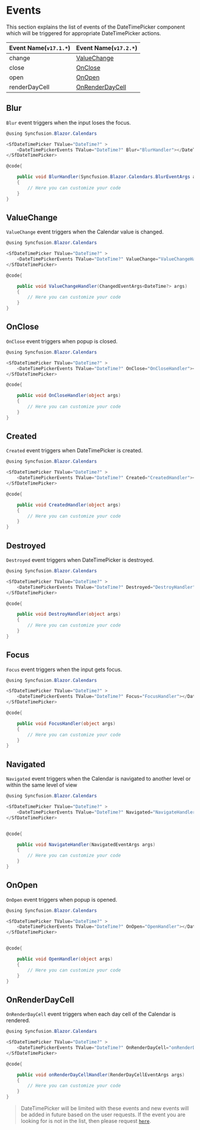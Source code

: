 # Events

This section explains the list of events of the DateTimePicker component which will be
triggered for appropriate DateTimePicker actions.

Event Name(`v17.1.*`) |Event Name(`v17.2.*`)
-----|-----
change |[ValueChange](events/#valuechange)
close |[OnClose](events/#onclose)
open |[OnOpen](events/#onopen)
renderDayCell |[OnRenderDayCell](events/#onrenderdaycell)

## Blur

`Blur` event triggers when the input loses the focus.

```csharp
@using Syncfusion.Blazor.Calendars

<SfDateTimePicker TValue="DateTime?" >
    <DateTimePickerEvents TValue="DateTime?" Blur="BlurHandler"></DateTimePickerEvents>
</SfDateTimePicker>

@code{

    public void BlurHandler(Syncfusion.Blazor.Calendars.BlurEventArgs args)
    {
        // Here you can customize your code
    }
}
```

## ValueChange

`ValueChange` event triggers when the Calendar value is changed.

```csharp
@using Syncfusion.Blazor.Calendars

<SfDateTimePicker TValue="DateTime?" >
    <DateTimePickerEvents TValue="DateTime?" ValueChange="ValueChangeHandler"></DateTimePickerEvents>
</SfDateTimePicker>

@code{

    public void ValueChangeHandler(ChangedEventArgs<DateTime?> args)
    {
        // Here you can customize your code
    }
}
```

## OnClose

`OnClose` event triggers when popup is closed.

```csharp
@using Syncfusion.Blazor.Calendars

<SfDateTimePicker TValue="DateTime?" >
    <DateTimePickerEvents TValue="DateTime?" OnClose="OnCloseHandler"></DateTimePickerEvents>
</SfDateTimePicker>

@code{

    public void OnCloseHandler(object args)
    {
        // Here you can customize your code
    }
}
```

## Created

`Created` event triggers when DateTimePicker is created.

```csharp
@using Syncfusion.Blazor.Calendars

<SfDateTimePicker TValue="DateTime?" >
    <DateTimePickerEvents TValue="DateTime?" Created="CreatedHandler"></DateTimePickerEvents>
</SfDateTimePicker>

@code{

    public void CreatedHandler(object args)
    {
        // Here you can customize your code
    }
}
```

## Destroyed

`Destroyed` event triggers when DateTimePicker is destroyed.

```csharp
@using Syncfusion.Blazor.Calendars

<SfDateTimePicker TValue="DateTime?" >
    <DateTimePickerEvents TValue="DateTime?" Destroyed="DestroyHandler"></DateTimePickerEvents>
</SfDateTimePicker>

@code{

    public void DestroyHandler(object args)
    {
        // Here you can customize your code
    }
}
```

## Focus

`Focus` event triggers when the input gets focus.

```csharp
@using Syncfusion.Blazor.Calendars

<SfDateTimePicker TValue="DateTime?" >
    <DateTimePickerEvents TValue="DateTime?" Focus="FocusHandler"></DateTimePickerEvents>
</SfDateTimePicker>

@code{

    public void FocusHandler(object args)
    {
        // Here you can customize your code
    }
}

```

## Navigated

`Navigated` event triggers when the Calendar is navigated to another level or within the same level of view

```csharp
@using Syncfusion.Blazor.Calendars

<SfDateTimePicker TValue="DateTime?" >
    <DateTimePickerEvents TValue="DateTime?" Navigated="NavigateHandler"></DateTimePickerEvents>
</SfDateTimePicker>


@code{

    public void NavigateHandler(NavigatedEventArgs args)
    {
        // Here you can customize your code
    }
}
```

## OnOpen

`OnOpen` event triggers when popup is opened.

```csharp
@using Syncfusion.Blazor.Calendars

<SfDateTimePicker TValue="DateTime?" >
    <DateTimePickerEvents TValue="DateTime?" OnOpen="OpenHandler"></DateTimePickerEvents>
</SfDateTimePicker>


@code{

    public void OpenHandler(object args)
    {
        // Here you can customize your code
    }
}
```

## OnRenderDayCell

`OnRenderDayCell` event triggers when each day cell of the Calendar is rendered.

```csharp
@using Syncfusion.Blazor.Calendars

<SfDateTimePicker TValue="DateTime?" >
    <DateTimePickerEvents TValue="DateTime?" OnRenderDayCell="onRenderDayCellHandler"></DateTimePickerEvents>
</SfDateTimePicker>

@code{

    public void onRenderDayCellHandler(RenderDayCellEventArgs args)
    {
        // Here you can customize your code
    }
}
```

> DateTimePicker will be limited with these events and new events will be added in future based on the user requests. If the event you are looking for is not in the list, then please request [`here`](https://www.syncfusion.com/feedback/blazor-components).
